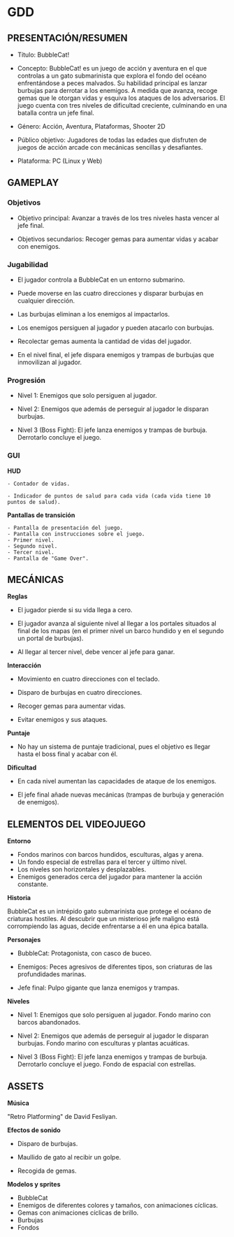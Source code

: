 # GDD

## PRESENTACIÓN/RESUMEN

- Título: BubbleCat!

- Concepto: BubbleCat! es un juego de acción y aventura en el que controlas a un gato submarinista que explora el fondo del océano enfrentándose a peces malvados. Su habilidad principal es lanzar burbujas para derrotar a los enemigos. A medida que avanza, recoge gemas que le otorgan vidas y esquiva los ataques de los adversarios. El juego cuenta con tres niveles de dificultad creciente, culminando en una batalla contra un jefe final.

- Género: Acción, Aventura, Plataformas, Shooter 2D

- Público objetivo: Jugadores de todas las edades que disfruten de juegos de acción arcade con mecánicas sencillas y desafiantes.

- Plataforma: PC (Linux y Web)
 
## GAMEPLAY

### Objetivos

- Objetivo principal: Avanzar a través de los tres niveles hasta vencer al jefe final.

- Objetivos secundarios: Recoger gemas para aumentar vidas y acabar con enemigos.

### Jugabilidad

- El jugador controla a BubbleCat en un entorno submarino.

- Puede moverse en las cuatro direcciones y disparar burbujas en cualquier dirección.

- Las burbujas eliminan a los enemigos al impactarlos.

- Los enemigos persiguen al jugador y pueden atacarlo con burbujas.

- Recolectar gemas aumenta la cantidad de vidas del jugador.

- En el nivel final, el jefe dispara enemigos y trampas de burbujas que inmovilizan al jugador.

### Progresión

- Nivel 1: Enemigos que solo persiguen al jugador.

- Nivel 2: Enemigos que además de perseguir al jugador le disparan burbujas.

- Nivel 3 (Boss Fight): El jefe lanza enemigos y trampas de burbuja. Derrotarlo concluye el juego.

### GUI

**HUD**

    - Contador de vidas.

    - Indicador de puntos de salud para cada vida (cada vida tiene 10 puntos de salud).

**Pantallas de transición**

    - Pantalla de presentación del juego.
    - Pantalla con instrucciones sobre el juego.
    - Primer nivel.
    - Segundo nivel.
    - Tercer nivel.
    - Pantalla de "Game Over".

## MECÁNICAS

**Reglas**

- El jugador pierde si su vida llega a cero.

- El jugador avanza al siguiente nivel al llegar a los portales situados al final de los mapas (en el primer nivel un barco hundido y en el segundo un portal de burbujas).

- Al llegar al tercer nivel, debe vencer al jefe para ganar.

**Interacción**

- Movimiento en cuatro direcciones con el teclado.

- Disparo de burbujas en cuatro direcciones.

- Recoger gemas para aumentar vidas.

- Evitar enemigos y sus ataques.

**Puntaje**

- No hay un sistema de puntaje tradicional, pues el objetivo es llegar hasta el boss final y acabar con él.

**Dificultad**

- En cada nivel aumentan las capacidades de ataque de los enemigos.

- El jefe final añade nuevas mecánicas (trampas de burbuja y generación de enemigos).

## ELEMENTOS DEL VIDEOJUEGO

**Entorno**

- Fondos marinos con barcos hundidos, esculturas, algas y arena.
- Un fondo especial de estrellas para el tercer y último nivel.
- Los niveles son horizontales y desplazables.
- Enemigos generados cerca del jugador para mantener la acción constante.

**Historia**

BubbleCat es un intrépido gato submarinista que protege el océano de criaturas hostiles. Al descubrir que un misterioso jefe maligno está corrompiendo las aguas, decide enfrentarse a él en una épica batalla.

**Personajes**

- BubbleCat: Protagonista, con casco de buceo.

- Enemigos: Peces agresivos de diferentes tipos, son criaturas de las profundidades marinas.

- Jefe final: Pulpo gigante que lanza enemigos y trampas.

**Niveles**

- Nivel 1: Enemigos que solo persiguen al jugador. Fondo marino con barcos abandonados.

- Nivel 2: Enemigos que además de perseguir al jugador le disparan burbujas. Fondo marino con esculturas y plantas acuáticas.

- Nivel 3 (Boss Fight): El jefe lanza enemigos y trampas de burbuja. Derrotarlo concluye el juego. Fondo de espacial con estrellas.

## ASSETS

**Música** 

"Retro Platforming" de David Fesliyan.

**Efectos de sonido**

- Disparo de burbujas.

- Maullido de gato al recibir un golpe.

- Recogida de gemas.

**Modelos y sprites**

- BubbleCat
- Enemigos de diferentes colores y tamaños, con animaciones cíclicas.
- Gemas con animaciones cíclicas de brillo.
- Burbujas
- Fondos
